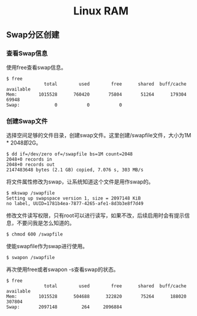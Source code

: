 <center>
    <h1>
        Linux RAM
    </h1>
</center>

## Swap分区创建

### 查看Swap信息

使用free查看swap信息。

```shell
$ free
              total        used        free      shared  buff/cache   available
Mem:        1015528      760420       75804       51264      179304       69948
Swap:             0           0           0
```

### 创建Swap文件

选择空间足够的文件目录，创建swap文件。这里创建/swapfile文件，大小为1M * 2048即2G。

```shell
$ dd if=/dev/zero of=/swapfile bs=1M count=2048
2048+0 records in
2048+0 records out
2147483648 bytes (2.1 GB) copied, 7.076 s, 303 MB/s
```

将文件属性修改为swap，让系统知道这个文件是用作swap的。

```shell
$ mkswap /swapfile
Setting up swapspace version 1, size = 2097148 KiB
no label, UUID=1781b4ea-7877-4265-afe1-8d3b3e8f7d49
```

修改文件读写权限，只有root可以进行读写，如果不改，后续启用时会有提示信息，不要问我是怎么知道的。

```shell
$ chmod 600 /swapfile
```

使能swapfile作为swap进行使用。

```shell
$ swapon /swapfile
```

再次使用free或者swapon -s查看swap的状态。

```shell
$ free
              total        used        free      shared  buff/cache   available
Mem:        1015528      504688      322820       75264      188020      307804
Swap:       2097148         264     2096884
```

